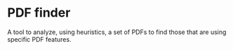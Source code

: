 # PDF finder

A tool to analyze, using heuristics, a set of PDFs to find those that are using specific PDF features.